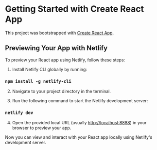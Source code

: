 # Getting Started with Create React App

This project was bootstrapped with [Create React App](https://github.com/facebook/create-react-app).

## Previewing Your App with Netlify

To preview your React app using Netlify, follow these steps:

1. Install Netlify CLI globally by running:

### `npm install -g netlify-cli`

2. Navigate to your project directory in the terminal.

3. Run the following command to start the Netlify development server:

### `netlify dev`

4. Open the provided local URL (usually [http://localhost:8888](http://localhost:8888)) in your browser to preview your app.

Now you can view and interact with your React app locally using Netlify's development server.
